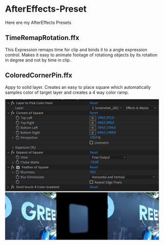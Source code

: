 # AfterEffects-Preset

Here ere my AfterEffects Presets

## TimeRemapRotation.ffx
This Expression remaps time for clip and binds it to a angle expression control. Makes it easy to animate footage of rotationg objects by its rotation in degree and not by time in clip.

## ColoredCornerPin.ffx
Appy to solid layer. Creates an easy to place square  which automatically samples color of target layer and creates a 4 way color ramp.

![ColoredCornerPin_controls.png](images/ColoredCornerPin_controls.png?raw=true "ColoredCornerPin_controls.png")
![ColoredCornerPin_example.png](images/ColoredCornerPin_example.png?raw=true "ColoredCornerPin_example.png")
